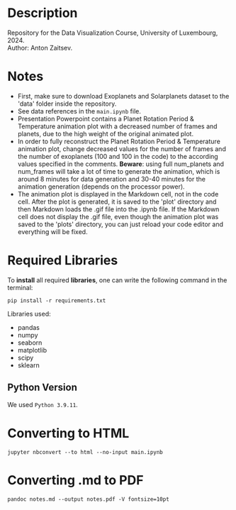 # Description

Repository for the Data Visualization Course, University of Luxembourg, 2024.\
Author: Anton Zaitsev.

# Notes

- First, make sure to download Exoplanets and Solarplanets dataset to the 'data' folder inside the repository.
- See data references in the ```main.ipynb``` file.
- Presentation Powerpoint contains a Planet Rotation Period & Temperature animation plot with a decreased number of frames and planets, due to the high weight of the original animated plot.
- In order to fully reconstruct the Planet Rotation Period & Temperature animation plot, change decreased values for the number of frames and the number of exoplanets (100 and 100 in the code) to the according values specified in the comments. **Beware**: using full num_planets and num_frames will take a lot of time to generate the animation, which is around 8 minutes for data generation and 30-40 minutes for the animation generation (depends on the processor power).
- The animation plot is displayed in the Markdown cell, not in the code cell. After the plot is generated, it is saved to the 'plot' directory and then Markdown loads the .gif file into the .ipynb file. If the Markdown cell does not display the .gif file, even though the animation plot was saved to the 'plots' directory, you can just reload your code editor and everything will be fixed.

# Required Libraries

To **install** all required **libraries**, one can write the following command in the terminal:
```
pip install -r requirements.txt
```

Libraries used:
- pandas
- numpy
- seaborn
- matplotlib
- scipy
- sklearn

## Python Version

We used ```Python 3.9.11```.

# Converting to HTML
```
jupyter nbconvert --to html --no-input main.ipynb
```

# Converting .md to PDF

```
pandoc notes.md --output notes.pdf -V fontsize=10pt
```
